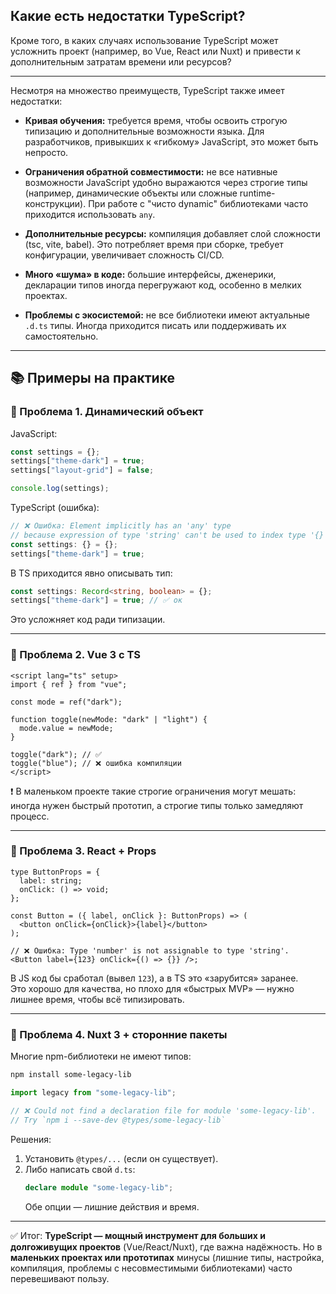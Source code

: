 ## Какие есть недостатки TypeScript?

Кроме того, в каких случаях использование TypeScript может усложнить проект (например, во Vue, React или Nuxt) и привести к дополнительным затратам времени или ресурсов?

---

Несмотря на множество преимуществ, TypeScript также имеет недостатки:

- **Кривая обучения:** требуется время, чтобы освоить строгую типизацию и дополнительные возможности языка. Для разработчиков, привыкших к «гибкому» JavaScript, это может быть непросто.

- **Ограничения обратной совместимости:** не все нативные возможности JavaScript удобно выражаются через строгие типы (например, динамические объекты или сложные runtime-конструкции). При работе с "чисто dynamic" библиотеками часто приходится использовать `any`.

- **Дополнительные ресурсы:** компиляция добавляет слой сложности (tsc, vite, babel). Это потребляет время при сборке, требует конфигурации, увеличивает сложность CI/CD.

- **Много «шума» в коде:** большие интерфейсы, дженерики, декларации типов иногда перегружают код, особенно в мелких проектах.

- **Проблемы с экосистемой:** не все библиотеки имеют актуальные `.d.ts` типы. Иногда приходится писать или поддерживать их самостоятельно.

---

## 📚 Примеры на практике

### 🔹 Проблема 1. Динамический объект

JavaScript:

```js
const settings = {};
settings["theme-dark"] = true;
settings["layout-grid"] = false;

console.log(settings);
```

TypeScript (ошибка):

```ts
// ❌ Ошибка: Element implicitly has an 'any' type
// because expression of type 'string' can't be used to index type '{}'
const settings: {} = {};
settings["theme-dark"] = true;
```

В TS приходится явно описывать тип:

```ts
const settings: Record<string, boolean> = {};
settings["theme-dark"] = true; // ✅ ок
```

Это усложняет код ради типизации.

---

### 🔹 Проблема 2. Vue 3 с TS

```vue
<script lang="ts" setup>
import { ref } from "vue";

const mode = ref("dark");

function toggle(newMode: "dark" | "light") {
  mode.value = newMode;
}

toggle("dark"); // ✅
toggle("blue"); // ❌ ошибка компиляции
</script>
```

❗ В маленьком проекте такие строгие ограничения могут мешать: иногда нужен быстрый прототип, а строгие типы только замедляют процесс.

---

### 🔹 Проблема 3. React + Props

```tsx
type ButtonProps = {
  label: string;
  onClick: () => void;
};

const Button = ({ label, onClick }: ButtonProps) => (
  <button onClick={onClick}>{label}</button>
);

// ❌ Ошибка: Type 'number' is not assignable to type 'string'.
<Button label={123} onClick={() => {}} />;
```

В JS код бы сработал (вывел `123`), а в TS это «зарубится» заранее.  
Это хорошо для качества, но плохо для «быстрых MVP» — нужно лишнее время, чтобы всё типизировать.

---

### 🔹 Проблема 4. Nuxt 3 + сторонние пакеты

Многие npm-библиотеки не имеют типов:

```bash
npm install some-legacy-lib
```

```ts
import legacy from "some-legacy-lib";

// ❌ Could not find a declaration file for module 'some-legacy-lib'.
// Try `npm i --save-dev @types/some-legacy-lib`
```

Решения:

1. Установить `@types/...` (если он существует).
2. Либо написать свой `d.ts`:
   ```ts
   declare module "some-legacy-lib";
   ```
   Обе опции — лишние действия и время.

---

✅ Итог: **TypeScript — мощный инструмент для больших и долгоживущих проектов** (Vue/React/Nuxt), где важна надёжность. Но в **маленьких проектах или прототипах** минусы (лишние типы, настройка, компиляция, проблемы с несовместимыми библиотеками) часто перевешивают пользу.

